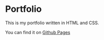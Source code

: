 # Portfolio
This is my portfolio written in HTML and CSS.

You can find it on [Github Pages]("https://7ubi.github.io/Portfolio/")
